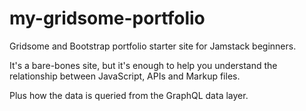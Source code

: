 # my-gridsome-portfolio

Gridsome and Bootstrap portfolio starter site for Jamstack beginners.

It's a bare-bones site, but it's enough to help you understand the relationship between JavaScript, APIs and Markup files. 

Plus how the data is queried from the GraphQL data layer.
